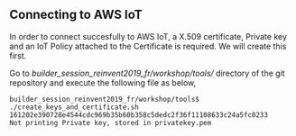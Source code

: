 ## Connecting to AWS IoT

In order to connect succesfully to AWS IoT, a X.509 certificate, Private key and an IoT Policy attached to the Certificate is required. We will create this first.

Go to *builder_session_reinvent2019_fr/workshop/tools/* directory of the git repository and execute the following file as below,

```
builder_session_reinvent2019_fr/workshop/tools$ ./create_keys_and_certificate.sh 
161202e390728e4544cdc969b35b60b358c5dedc2f36f11108633c24a5fc0233
Not printing Private key, stored in privatekey.pem
```
